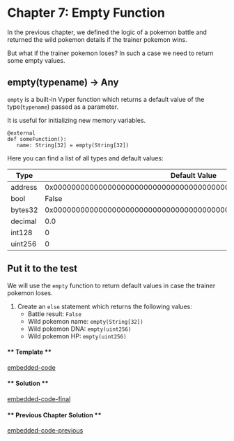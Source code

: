 # Chapter 7: Empty Function

In the previous chapter, we defined the logic of a pokemon battle and returned the wild pokemon details if the trainer pokemon wins.

But what if the trainer pokemon loses? In such a case we need to return some empty values.

## **empty(typename) → Any**

`empty` is a built-in Vyper function which returns a default value of the type(`typename`) passed as a parameter.

It is useful for initializing new memory variables.

```vyper
@external
def someFunction():
   name: String[32] = empty(String[32])
```

Here you can find a list of all types and default values:

| Type    | Default Value                                                      |
| ------- | ------------------------------------------------------------------ |
| address | 0x0000000000000000000000000000000000000000                         |
| bool    | False                                                              |
| bytes32 | 0x0000000000000000000000000000000000000000000000000000000000000000 |
| decimal | 0.0                                                                |
| int128  | 0                                                                  |
| uint256 | 0                                                                  |

## Put it to the test

We will use the `empty` function to return default values in case the trainer pokemon loses.

1. Create an `else` statement which returns the following values:
   - Battle result: `False`
   - Wild pokemon name: `empty(String[32])`
   - Wild pokemon DNA: `empty(uint256)`
   - Wild pokemon HP: `empty(uint256)`

<!-- tabs:start -->

#### ** Template **

[embedded-code](../assets/2/2.7-template-code.vy ':include :type=code embed-template')

#### ** Solution **

[embedded-code-final](../assets/2/2.7-finished-code.vy ':include :type=code embed-final')

#### ** Previous Chapter Solution **

[embedded-code-previous](../assets/2/2.6-finished-code.vy ':include :type=code embed-previous')

<!-- tabs:end -->
